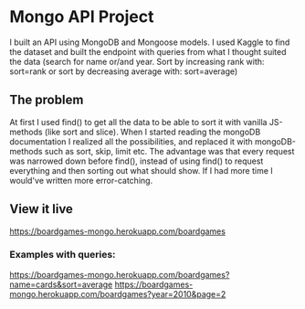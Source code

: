 # Mongo API Project

I built an API using MongoDB and Mongoose models. I used Kaggle to find the dataset and built the endpoint with queries from what I thought suited the data (search for name or/and year. Sort by increasing rank with: sort=rank or sort by decreasing average with: sort=average)

## The problem

At first I used find() to get all the data to be able to sort it with vanilla JS-methods (like sort and slice). When I started reading the mongoDB documentation I realized all the possibilities, and replaced it with mongoDB-methods such as sort, skip, limit etc. The advantage was that every request was narrowed down before find(), instead of using find() to request everything and then sorting out what should show. If I had more time I would've written more error-catching.

## View it live

https://boardgames-mongo.herokuapp.com/boardgames

### Examples with queries:
https://boardgames-mongo.herokuapp.com/boardgames?name=cards&sort=average
https://boardgames-mongo.herokuapp.com/boardgames?year=2010&page=2
